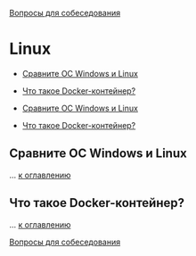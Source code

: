 [Вопросы для собеседования](README.md)

# Linux
+ [Сравните ОС Windows и Linux](#Сравните-ОС-Windows-и-Linux)
+ [Что такое Docker-контейнер?](#Что-такое-Docker-контейнер?)

+ [Сравните ОС Windows и Linux](042-linux.md#Сравните-ОС-Windows-и-Linux)
+ [Что такое Docker-контейнер?](042-linux.md#Что-такое-Docker-контейнер)

## Сравните ОС Windows и Linux
...
[к оглавлению](#linux)

## Что такое Docker-контейнер?
...
[к оглавлению](#linux)

[Вопросы для собеседования](README.md)

